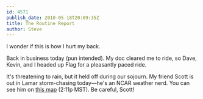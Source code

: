 ```yaml
---
id: 4571
publish_date: 2010-05-18T20:09:35Z
title: The Routine Report
author: Steve
---
```

  
I wonder if this is how I hurt my back.

Back in business today (pun intended). My doc cleared me to ride, so Dave, Kevin, and I headed up Flag for a pleasantly paced ride.

It's threatening to rain, but it held off during our sojourn. My friend Scott is out in Lamar storm-chasing today—he's an NCAR weather nerd. You can see him on [this map](http://www.spotternetwork.org/google.php) (2:11p MST). Be careful, Scott!